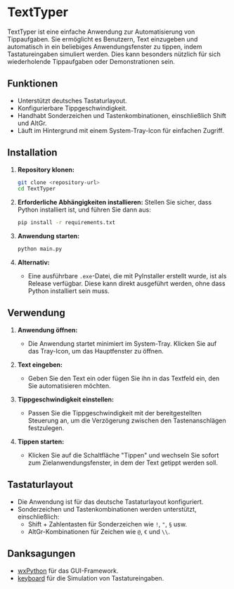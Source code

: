 # TextTyper

TextTyper ist eine einfache Anwendung zur Automatisierung von Tippaufgaben. Sie ermöglicht es Benutzern, Text einzugeben und automatisch in ein beliebiges Anwendungsfenster zu tippen, indem Tastatureingaben simuliert werden. Dies kann besonders nützlich für sich wiederholende Tippaufgaben oder Demonstrationen sein.

## Funktionen

- Unterstützt deutsches Tastaturlayout.
- Konfigurierbare Tippgeschwindigkeit.
- Handhabt Sonderzeichen und Tastenkombinationen, einschließlich Shift und AltGr.
- Läuft im Hintergrund mit einem System-Tray-Icon für einfachen Zugriff.

## Installation

1. **Repository klonen:**
   ```bash
   git clone <repository-url>
   cd TextTyper
   ```

2. **Erforderliche Abhängigkeiten installieren:**
   Stellen Sie sicher, dass Python installiert ist, und führen Sie dann aus:
   ```bash
   pip install -r requirements.txt
   ```

3. **Anwendung starten:**
   ```bash
   python main.py
   ```

4. **Alternativ:**
   - Eine ausführbare `.exe`-Datei, die mit PyInstaller erstellt wurde, ist als Release verfügbar. Diese kann direkt ausgeführt werden, ohne dass Python installiert sein muss.

## Verwendung

1. **Anwendung öffnen:**
   - Die Anwendung startet minimiert im System-Tray. Klicken Sie auf das Tray-Icon, um das Hauptfenster zu öffnen.

2. **Text eingeben:**
   - Geben Sie den Text ein oder fügen Sie ihn in das Textfeld ein, den Sie automatisieren möchten.

3. **Tippgeschwindigkeit einstellen:**
   - Passen Sie die Tippgeschwindigkeit mit der bereitgestellten Steuerung an, um die Verzögerung zwischen den Tastenanschlägen festzulegen.

4. **Tippen starten:**
   - Klicken Sie auf die Schaltfläche "Tippen" und wechseln Sie sofort zum Zielanwendungsfenster, in dem der Text getippt werden soll.

## Tastaturlayout

- Die Anwendung ist für das deutsche Tastaturlayout konfiguriert.
- Sonderzeichen und Tastenkombinationen werden unterstützt, einschließlich:
  - Shift + Zahlentasten für Sonderzeichen wie `!`, `"`, `§` usw.
  - AltGr-Kombinationen für Zeichen wie `@`, `€` und `\\`.

## Danksagungen

- [wxPython](https://wxpython.org/) für das GUI-Framework.
- [keyboard](https://pypi.org/project/keyboard/) für die Simulation von Tastatureingaben. 